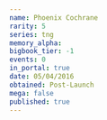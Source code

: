 ```yaml
---
name: Phoenix Cochrane
rarity: 5
series: tng
memory_alpha:
bigbook_tier: -1
events: 0
in_portal: true
date: 05/04/2016
obtained: Post-Launch
mega: false
published: true
---
```



